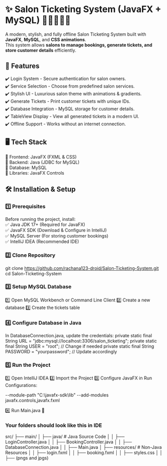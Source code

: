 # ✨ Salon Ticketing System (JavaFX + MySQL) 💇‍♀️💆‍♂️💅  

A modern, stylish, and fully offline Salon Ticketing System built with **JavaFX**, **MySQL**, and **CSS animations**.  
This system allows **salons to manage bookings, generate tickets, and store customer details** efficiently.

## 🎯 Features  
✔️ Login System - Secure authentication for salon owners.  
✔️ Service Selection - Choose from predefined salon services.  
✔️ Stylish UI - Luxurious salon theme with animations & gradients.  
✔️ Generate Tickets - Print customer tickets with unique IDs.  
✔️ Database Integration - MySQL storage for customer details.  
✔️ TableView Display - View all generated tickets in a modern UI.   
✔️ Offline Support - Works without an internet connection.

## 🖥️ Tech Stack 
🔹 Frontend: JavaFX (FXML & CSS)  
🔹 Backend: Java (JDBC for MySQL)  
🔹 Database: MySQL  
🔹 Libraries: JavaFX Controls  

## 🛠️ Installation & Setup 

### 1️⃣ Prerequisites  
Before running the project, install:  
✅ Java JDK 17+ (Required for JavaFX)  
✅ JavaFX SDK (Download & Configure in IntelliJ)  
✅ MySQL Server (For storing customer bookings)  
✅ IntelliJ IDEA (Recommended IDE)  

### 2️⃣ Clone Repository  
git clone https://github.com/rachana123-droid/Salon-Ticketing-System.git
cd Salon-Ticketing-System

### 3️⃣ Setup MySQL Database

1️⃣ Open MySQL Workbench or Command Line Client
2️⃣ Create a new database
3️⃣ Create the tickets table

### 4️⃣ Configure Database in Java

  In DatabaseConnection.java, update the credentials:
  private static final String URL = "jdbc:mysql://localhost:3306/salon_ticketing";
  private static final String USER = "root";  // Change if needed
  private static final String PASSWORD = "yourpassword";  // Update accordingly
  
### 5️⃣ Run the Project
  
  1️⃣ Open IntelliJ IDEA
  2️⃣ Import the Project
  3️⃣ Configure JavaFX in Run Configurations:
  
  --module-path "C:\javafx-sdk\lib" --add-modules javafx.controls,javafx.fxml
  
  4️⃣ Run Main.java 🎉

### Your folders should look like this in IDE
src/
├── main/
│   ├── java/              # Java Source Code
│   │   ├── LoginController.java
│   │   ├── BookingController.java
│   │   ├── DatabaseConnection.java
│   │   ├── Main.java
│   ├── resources/         # Non-Java Resources
│   │   ├── login.fxml
│   │   ├── booking.fxml
│   │   ├── styles.css
│   │   ├── (pngs and jpgs)

  
